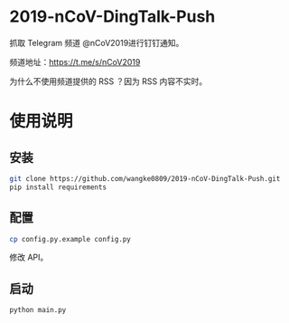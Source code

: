 # 2019-nCoV-DingTalk-Push

抓取 Telegram 频道 @nCoV2019进行钉钉通知。

频道地址：https://t.me/s/nCoV2019

为什么不使用频道提供的 RSS ？因为 RSS 内容不实时。

# 使用说明

## 安装

```bash
git clone https://github.com/wangke0809/2019-nCoV-DingTalk-Push.git
pip install requirements
```

## 配置

```bash
cp config.py.example config.py
```

修改 API。

## 启动

```bash
python main.py
```